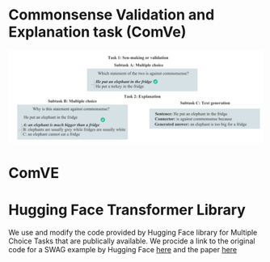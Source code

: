 # Commonsense Validation and Explanation task (ComVe)

![alt text](https://github.com/PhaelIshall/SemEval2020-Code/blob/master/comve.png "ComVe tasks")


# ComVE

# Hugging Face Transformer Library 

We use and modify the code provided by Hugging Face library for Multiple Choice Tasks that are publically available. We procide a link to the original code for a SWAG example by Hugging Face [here](https://github.com/huggingface/transformers/tree/master/examples/multiple-choice) and the paper [here](https://arxiv.org/abs/1910.03771)
